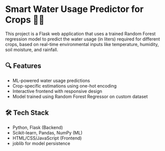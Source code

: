 # Smart Water Usage Predictor for Crops 🌾💧

This project is a Flask web application that uses a trained Random Forest regression model to predict the water usage (in liters) required for different crops, based on real-time environmental inputs like temperature, humidity, soil moisture, and rainfall.

## 🔍 Features
- ML-powered water usage predictions
- Crop-specific estimations using one-hot encoding
- Interactive frontend with responsive design
- Model trained using Random Forest Regressor on custom dataset

## 🛠️ Tech Stack
- Python, Flask (Backend)
- Scikit-learn, Pandas, NumPy (ML)
- HTML/CSS/JavaScript (Frontend)
- joblib for model persistence
